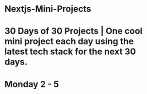 # Nextjs-Mini-Projects
# 30 Days of 30 Projects | One cool mini project each day using the latest tech stack for the next 30 days.
# Monday 2 - 5
